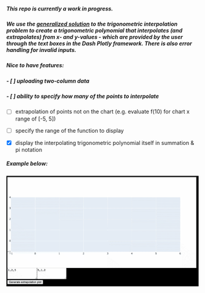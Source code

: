 ##### This repo is currently a work in progress.

##### We use the [generalized solution](https://en.wikipedia.org/wiki/Trigonometric_interpolation#Solution_of_the_problem) to the trigonometric interpolation problem to create a trigonometric polynomial that interpolates (and extrapolates) from x- and y-values - which are provided by the user through the text boxes in the Dash Plotly framework. There is also error handling for invalid inputs.

##### Nice to have features: 
##### - [ ] uploading two-column data
##### - [ ] ability to specify how many of the points to interpolate
- [ ] extrapolation of points not on the chart (e.g. evaluate f(10) for chart x range of [-5, 5])
- [ ] specify the range of the function to display
- [x] display the interpolating trigonometric polynomial itself in summation & pi notation
  

##### Example below:
##### ![sample plot](https://github.com/merillium/trig_interpolation/blob/master/images/sample_dash_app.gif)

